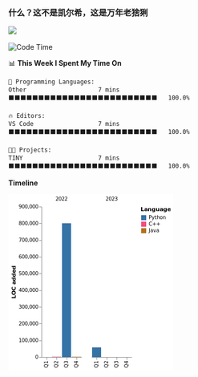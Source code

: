 ### 什么？这不是凯尔希，这是万年老猞猁

![](https://github-readme-stats.vercel.app/api?username=YinY1)

<!--START_SECTION:waka-->
![Code Time](http://img.shields.io/badge/Code%20Time-38%20mins-blue)

📊 **This Week I Spent My Time On** 

```text
💬 Programming Languages: 
Other                    7 mins              ⬛⬛⬛⬛⬛⬛⬛⬛⬛⬛⬛⬛⬛⬛⬛⬛⬛⬛⬛⬛⬛⬛⬛⬛⬛   100.0%

🔥 Editors: 
VS Code                  7 mins              ⬛⬛⬛⬛⬛⬛⬛⬛⬛⬛⬛⬛⬛⬛⬛⬛⬛⬛⬛⬛⬛⬛⬛⬛⬛   100.0%

🐱‍💻 Projects: 
TINY                     7 mins              ⬛⬛⬛⬛⬛⬛⬛⬛⬛⬛⬛⬛⬛⬛⬛⬛⬛⬛⬛⬛⬛⬛⬛⬛⬛   100.0%

```

**Timeline**

![Chart not found](https://raw.githubusercontent.com/YinY1/YinY1/main/charts/bar_graph.png) 


<!--END_SECTION:waka-->
